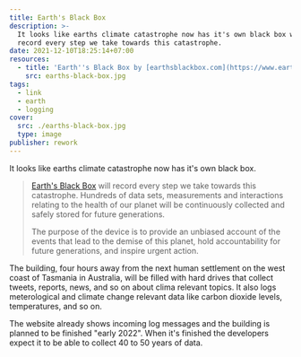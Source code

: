 ```yaml
---
title: Earth's Black Box
description: >-
  It looks like earths climate catastrophe now has it's own black box which will
  record every step we take towards this catastrophe.
date: 2021-12-10T18:25:14+07:00
resources:
  - title: 'Earth''s Black Box by [earthsblackbox.com](https://www.earthsblackbox.com/)'
    src: earths-black-box.jpg
tags:
  - link
  - earth
  - logging
cover:
  src: ./earths-black-box.jpg
  type: image
publisher: rework
---
```


It looks like earths climate catastrophe now has it's own black box.

> [Earth's Black Box](https://www.earthsblackbox.com/) will record every step we take towards this catastrophe. Hundreds of data sets, measurements and interactions relating to the health of our planet will be continuously collected and safely stored for future generations.
>
> The purpose of the device is to provide an unbiased account of the events that lead to the demise of this planet, hold accountability for future generations, and inspire urgent action.

The building, four hours away from the next human settlement on the west coast of Tasmania in Australia, will be filled with hard drives that collect tweets, reports, news, and so on about clima relevant topics. It also logs meterological and climate change relevant data like carbon dioxide levels, temperatures, and so on.

The website already shows incoming log messages and the building is planned to be finished "early 2022". When it's finished the developers expect it to be able to collect 40 to 50 years of data.
